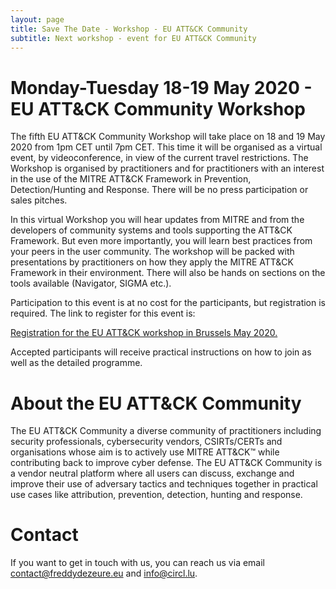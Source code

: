 ```yaml
---
layout: page
title: Save The Date - Workshop - EU ATT&CK Community
subtitle: Next workshop - event for EU ATT&CK Community
---
```

# Monday-Tuesday 18-19 May 2020 - EU ATT&CK Community Workshop

The fifth EU ATT&CK Community Workshop will take place on 18 and 19 May 2020 from 1pm CET until 7pm CET. This time it will be organised as a virtual event, by videoconference, in view of the current travel restrictions. The Workshop is organised by practitioners and for practitioners with an interest in the use of the MITRE ATT&CK Framework in Prevention, Detection/Hunting and Response. There will be no press participation or sales pitches.  

In this virtual Workshop you will hear updates from MITRE and from the developers of community systems and tools supporting the ATT&CK Framework. But even more importantly, you will learn best practices from your peers in the user community. The workshop will be packed with presentations by practitioners on how they apply the MITRE ATT&CK Framework in their environment. There will also be hands on sections on the tools available (Navigator, SIGMA etc.).

Participation to this event is at no cost for the participants, but registration is required. The link to register for this event is:

<a href="https://scic.ec.europa.eu/ew/register/dgscic/EU_ATT_CK_Community_Workshop_18_19_May_2020_Brussels/e/lk/g/12400/k/"> Registration for the EU ATT&CK workshop in Brussels May 2020.</a>

Accepted participants will receive practical instructions on how to join as well as the detailed programme.

# About the EU ATT&CK Community

The EU ATT&CK Community a diverse community of practitioners including security professionals, cybersecurity vendors, CSIRTs/CERTs and organisations whose aim is to actively use MITRE ATT&CK™ while contributing back to improve cyber defense. The EU ATT&CK Community is a vendor neutral platform where all users can discuss, exchange and improve their use of adversary tactics and techniques together in practical use cases like attribution, prevention, detection, hunting and response.

# Contact

If you want to get in touch with us, you can reach us via email contact@freddydezeure.eu and info@circl.lu.
